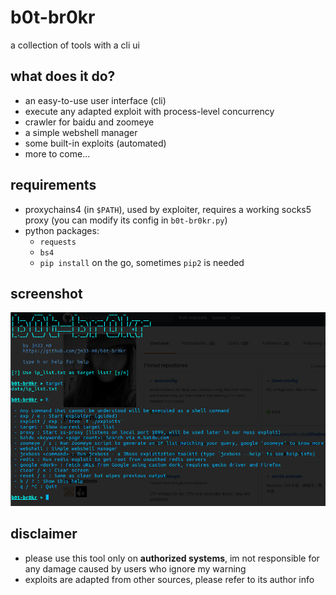 # b0t-br0kr
a collection of tools with a cli ui

## what does it do?

- an easy-to-use user interface (cli)
- execute any adapted exploit with process-level concurrency
- crawler for baidu and zoomeye
- a simple webshell manager
- some built-in exploits (automated)
- more to come...

## requirements

- proxychains4 (in `$PATH`), used by exploiter, requires a working socks5 proxy (you can modify its config in `b0t-br0kr.py`)
- python packages:
    - `requests`
    - `bs4`
    - `pip install` on the go, sometimes `pip2` is needed

## screenshot

![](/screenshot/main.png)

## disclaimer

- please use this tool only on **authorized systems**, im not responsible for any damage caused by users who ignore my warning
- exploits are adapted from other sources, please refer to its author info

